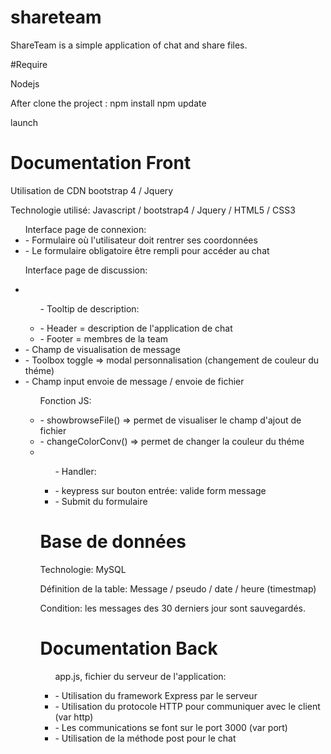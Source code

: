 # shareteam

ShareTeam is a simple application of chat and share files.

#Require

Nodejs

After clone the project :
npm install
npm update

launch

# Documentation Front

Utilisation de CDN bootstrap 4 / Jquery

Technologie utilisé: Javascript / bootstrap4 / Jquery / HTML5 / CSS3

<ul>Interface page de connexion: 
<li>- Formulaire où l'utilisateur doit rentrer ses coordonnées </li>
<li>- Le formulaire obligatoire être rempli pour accéder au chat</li></ul>

<ul><p>Interface page de discussion:</p>
    <li><ul><p>- Tooltip de description:</p>
        <li>- Header = description de l'application de chat</li>
        <li>- Footer = membres de la team</li></ul>
    <li>- Champ de visualisation de message
    <li>- Toolbox toggle => modal personnalisation (changement de couleur du théme)
    <li>- Champ input envoie de message / envoie de fichier </uk>

<ul><p>Fonction JS:</p>
    <li>- showbrowseFile() => permet de visualiser le champ d'ajout de fichier</li>
    <li>- changeColorConv() => permet de changer la couleur du théme</li>
    <li><ul><p>- Handler:</p>
        <li>- keypress sur bouton entrée: valide form message</li>
        <li>- Submit du formulaire</li></ul>

# Base de données

Technologie: MySQL

Définition de la table: Message / pseudo / date / heure (timestmap)

Condition: les messages des 30 derniers jour sont sauvegardés.





# Documentation Back

<ul><p>app.js, fichier du serveur de l'application:</p>
    <li>- Utilisation du framework Express par le serveur </li>
    <li>- Utilisation du protocole HTTP pour communiquer avec le client (var http)</li>
    <li>- Les communications se font sur le port 3000 (var port)</li>
    <li>- Utilisation de la méthode post pour le chat </li></ul>
